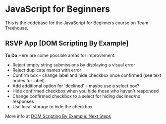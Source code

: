 # JavaScript for Beginners

This is the codebase for the JavaScript for Beginners course on Team Treehouse.

## RSVP App [DOM Scripting By Example]

**To Do**
Here are some possible areas for improvement:

- Reject empty string submissions by displaying a visual error
- Reject duplicate names with error
- Confirm box - change label and hide checkbox once confirmed (see text nodes for label)
- Add additional option for 'declined' - maybe use a select box?
- Hide confirmed checkbox when you hide those who haven't responded
- Change confirmed checkbox to a select for hiding declined/no responses
- Use local storage to hide the checkbox

More info at [DOM Scripting By Example: Next Steps](https://teamtreehouse.com/library/next-steps-4)
